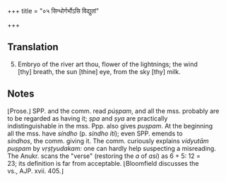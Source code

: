 +++
title = "०५ सिन्धोर्गर्भोऽसि विद्युतां"

+++
## Translation
5. Embryo of the river art thou, flower of the lightnings; the wind  
\[thy\] breath, the sun \[thine\] eye, from the sky \[thy\] milk.

## Notes
⌊Prose.⌋ SPP. and the comm. read *púṣpam*, and all the mss. probably are  
to be regarded as having it; *ṣpa* and *ṣya* are practically  
indistinguishable in the mss. Ppp. also gives *puṣpam*. At the beginning  
all the mss. have *síndho* (p. *síndho íti*); even SPP. emends to  
*síndhos*, the comm. giving it. The comm. curiously explains *vidyutām  
puṣpam* by *vṛṣṭyudakam:* one can hardly help suspecting a misreading.  
The Anukr. scans the "verse" (restoring the *a* of *asi*) as 6 + 5: 12 =  
23; its definition is far from acceptable. ⌊Bloomfield discusses the  
vs., AJP. xvii. 405.⌋
